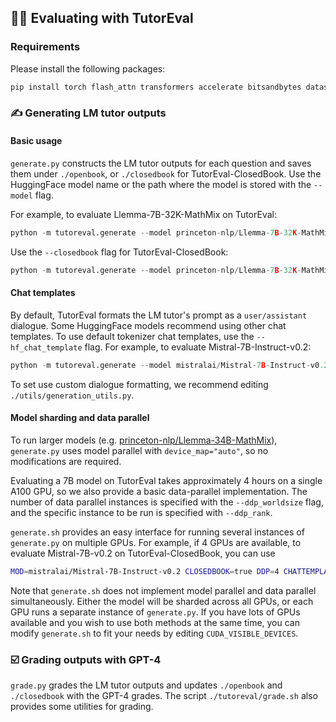 ## 🧑‍💻 Evaluating with TutorEval

### Requirements

Please install the following packages:

```python
pip install torch flash_attn transformers accelerate bitsandbytes datasets pandas openai rich
```

### ✍️ Generating LM tutor outputs

#### Basic usage 
`generate.py` constructs the LM tutor outputs for each question and saves them under `./openbook`, or `./closedbook` for TutorEval-ClosedBook. Use the HuggingFace model name or the path where the model is stored with the `--model` flag.

For example, to evaluate Llemma-7B-32K-MathMix on TutorEval:
```python
python -m tutoreval.generate --model princeton-nlp/Llemma-7B-32K-MathMix
```

Use the `--closedbook` flag for TutorEval-ClosedBook:
```python
python -m tutoreval.generate --model princeton-nlp/Llemma-7B-32K-MathMix --closedbook
```

#### Chat templates
By default, TutorEval formats the LM tutor's prompt as a `user/assistant` dialogue. Some HuggingFace models recommend using other chat templates. To use default tokenizer chat templates, use the `--hf_chat_template` flag. For example, to evaluate Mistral-7B-Instruct-v0.2:
```python
python -m tutoreval.generate --model mistralai/Mistral-7B-Instruct-v0.2 --hf_chat_template
```

To set use custom dialogue formatting, we recommend editing `./utils/generation_utils.py`.

#### Model sharding and data parallel

To run larger models (e.g. [princeton-nlp/Llemma-34B-MathMix](https://huggingface.co/princeton-nlp/Llemma-34B-MathMix)), `generate.py` uses model parallel with `device_map="auto"`, so no modifications are required. 

Evaluating a 7B model on TutorEval takes approximately 4 hours on a single A100 GPU, so we also provide a basic data-parallel implementation. The number of data parallel instances is specified with the `--ddp_worldsize` flag, and the specific instance to be run is specified with `--ddp_rank`. 

`generate.sh` provides an easy interface for running several instances of `generate.py` on multiple GPUs. For example, if 4 GPUs are available, to evaluate Mistral-7B-v0.2 on TutorEval-ClosedBook, you can use 
```bash
MOD=mistralai/Mistral-7B-Instruct-v0.2 CLOSEDBOOK=true DDP=4 CHATTEMPLATE=true bash tutoreval/generate.sh
```

Note that `generate.sh` does not implement model parallel and data parallel simultaneously. Either the model will be sharded across all GPUs, or each GPU runs a separate instance of `generate.py`. If you have lots of GPUs available and you wish to use both methods at the same time, you can modify `generate.sh` to fit your needs by editing `CUDA_VISIBLE_DEVICES`.

### ☑️ Grading outputs with GPT-4
`grade.py` grades the LM tutor outputs and updates `./openbook` and `./closedbook` with the GPT-4 grades.
The script `./tutoreval/grade.sh` also provides some utilities for grading.
